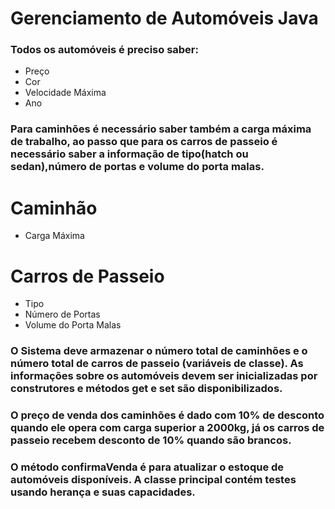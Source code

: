 # Gerenciamento de Automóveis Java
### Todos os automóveis é preciso saber:
* Preço
* Cor
* Velocidade Máxima
* Ano

### Para caminhões é necessário saber também a carga máxima de trabalho, ao passo que para os carros de passeio é necessário saber a informação de tipo(hatch ou sedan),número de portas e volume do porta malas.
# Caminhão
* Carga Máxima

# Carros de Passeio
* Tipo
* Número de Portas
* Volume do Porta Malas

### O Sistema deve armazenar o **número total** de caminhões e o **número total** de carros de passeio (variáveis de classe). As informações sobre os automóveis devem ser inicializadas por construtores e métodos get e set são disponibilizados.
### O preço de venda dos caminhões é dado com 10% de desconto quando ele opera com carga superior a 2000kg, já os carros de passeio recebem desconto de 10% quando são brancos.
### O método confirmaVenda é para atualizar o estoque de automóveis disponíveis. A classe principal contém testes usando herança e suas capacidades.
